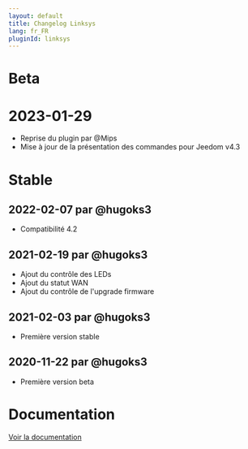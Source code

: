 ```yaml
---
layout: default
title: Changelog Linksys
lang: fr_FR
pluginId: linksys
---
```


# Beta

# 2023-01-29

- Reprise du plugin par @Mips
- Mise à jour de la présentation des commandes pour Jeedom v4.3

# Stable

## 2022-02-07 par @hugoks3

- Compatibilité 4.2

## 2021-02-19 par @hugoks3

- Ajout du contrôle des LEDs
- Ajout du statut WAN
- Ajout du contrôle de l'upgrade firmware

## 2021-02-03 par @hugoks3

- Première version stable

## 2020-11-22 par @hugoks3

- Première version beta

# Documentation

[Voir la documentation]({{site.baseurl}}/{{page.pluginId}}/{{page.lang}})
